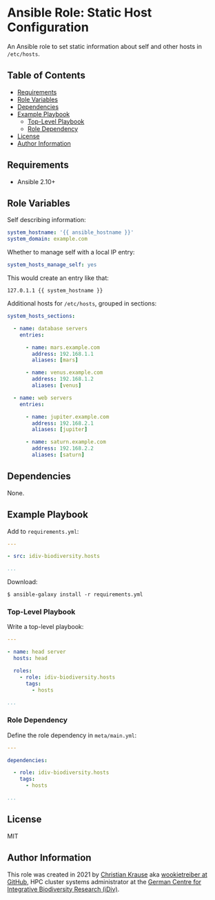 Ansible Role: Static Host Configuration
=======================================

An Ansible role to set static information about self and other hosts in
`/etc/hosts`.


Table of Contents
-----------------

<!-- toc -->

- [Requirements](#requirements)
- [Role Variables](#role-variables)
- [Dependencies](#dependencies)
- [Example Playbook](#example-playbook)
  * [Top-Level Playbook](#top-level-playbook)
  * [Role Dependency](#role-dependency)
- [License](#license)
- [Author Information](#author-information)

<!-- tocstop -->


Requirements
------------

- Ansible 2.10+


Role Variables
--------------

Self describing information:

```yml
system_hostname: '{{ ansible_hostname }}'
system_domain: example.com
```

Whether to manage self with a local IP entry:

```yml
system_hosts_manage_self: yes
```

This would create an entry like that:

```
127.0.1.1 {{ system_hostname }}
```

Additional hosts for `/etc/hosts`, grouped in sections:

```yml
system_hosts_sections:

  - name: database servers
    entries:

      - name: mars.example.com
        address: 192.168.1.1
        aliases: [mars]

      - name: venus.example.com
        address: 192.168.1.2
        aliases: [venus]

  - name: web servers
    entries:

      - name: jupiter.example.com
        address: 192.168.2.1
        aliases: [jupiter]

      - name: saturn.example.com
        address: 192.168.2.2
        aliases: [saturn]
```

Dependencies
------------

None.


Example Playbook
----------------

Add to `requirements.yml`:

```yml
---

- src: idiv-biodiversity.hosts

...
```

Download:

```console
$ ansible-galaxy install -r requirements.yml
```

### Top-Level Playbook

Write a top-level playbook:

```yml
---

- name: head server
  hosts: head

  roles:
    - role: idiv-biodiversity.hosts
      tags:
        - hosts

...
```

### Role Dependency

Define the role dependency in `meta/main.yml`:

```yml
---

dependencies:

  - role: idiv-biodiversity.hosts
    tags:
      - hosts

...
```


License
-------

MIT


Author Information
------------------

This role was created in 2021 by [Christian Krause][author] aka [wookietreiber
at GitHub][wookietreiber], HPC cluster systems administrator at the [German
Centre for Integrative Biodiversity Research (iDiv)][idiv].


[author]: https://www.idiv.de/en/groups_and_people/employees/details/61.html
[idiv]: https://www.idiv.de/
[wookietreiber]: https://github.com/wookietreiber
